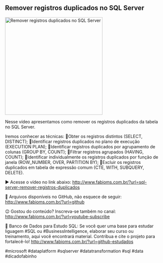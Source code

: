 ## Remover registros duplicados no SQL Server

<img src="https://fabioms.com.br//uploads/youtube/pNX9DVPyQbM.png" alt="Remover registros duplicados no SQL Server" title="SQL Server" width="320"/>

Nesse vídeo apresentamos como remover os registros duplicados da tabela no SQL Server.

Iremos conhecer as técnicas:
🔹Obter os registros distintos (SELECT, DISTINCT);
🔹Identificar registros duplicados no plano de execução (EXECUTION PLAN);
🔹Identificar registros duplicados por agrupamento de colunas (GROUP BY, COUNT);
🔹Filtrar registros agrupados (HAVING, COUNT);
🔹Identificar individualmente os registros duplicados por função de janela (ROW_NUMBER, OVER, PARTITION BY);
🔹Excluir os registros duplicados em tabela de expressão comum (CTE, WITH, SUBQUERY, DELETE).

▶️ Acesse o vídeo no link abaixo:
http://www.fabioms.com.br/?url=sql-server-remover-registros-duplicados

📁 Arquivos disponíveis no GitHub, não esquece de seguir:
http://www.fabioms.com.br/?url=github

😉 Gostou do conteúdo? Inscreva-se também no canal:
http://www.fabioms.com.br/?url=youtube-subscribe

🎁 Banco de Dados para Estudo SQL:
Se você quer uma base para estudar liguagem #SQL ou #BusinessIntelligence, elaborar seu curso ou treinamento, aqui você encontrará material. 
Contribua e cite o projeto para fortalecê-lo!
http://www.fabioms.com.br/?url=github-estudados

#microsoft #dataplatform #sqlserver #datatransformation #sql #data #dicadofabinho